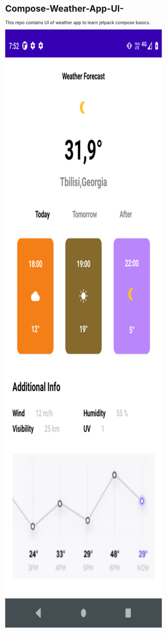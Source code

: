 # Compose-Weather-App-UI-
This repo contains UI of weather app to learn jetpack compose basics.




<img src="https://github.com/devggaurav/Compose-Weather-App-UI-/blob/main/device-2021-09-28-195318.png" width="1080" height="1920">
